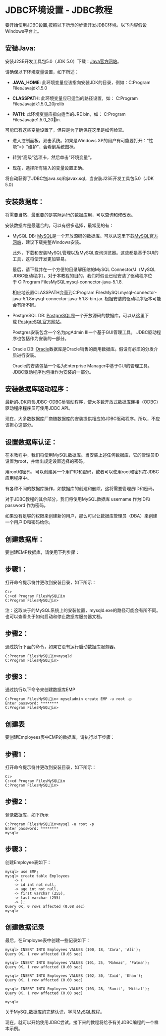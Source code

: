 # JDBC环境设置 - JDBC教程

要开始使用JDBC设置,按照以下所示的步骤开发JDBC环境。以下内容假设Windows平台上。

## 安装Java:

安装J2SE开发工具包5.0（JDK 5.0）下载：[Java官方网站](http://java.sun.com/j2se/1.5.0/download.jsp)。

请确保以下环境变量设置，如下所述：

*   **JAVA_HOME**: 此环境变量应该指向安装JDK的目录，例如：C:Program FilesJavajdk1.5.0

*   **CLASSPATH**: 此环境变量应已适当的路径设置，如： C:Program FilesJavajdk1.5.0_20jrelib

*   **PATH**: 此环境变量应指向适当的JRE bin，如： C:Program FilesJavajre1.5.0_20in.

可能已有这些变量设置了，但只是为了确保在这里是如何检查。

*   进入控制面板，双击系统。如果是Windows XP的用户有可能要打开："性能"=》"维护"，会看到系统图标。

*   转到“高级"选项卡，然后单击"环境变量"。

*   现在，选择所有输入的变量设置正确。

将自动获得了JDBC包java.sql和javax.sql，当安装J2SE开发工具包5.0（JDK 5.0）

## 安装数据库：

将需要当然，最重要的是实际运行的数据库用，可以查询和修改表。

安装数据库是最适合的。可以有很多选择，最常见的有：

*   MySQL DB: [MySQL](http://www.yiibai.com/mysql/)是一个开放源码的数据库。可以从这里下载[MySQL官方网站](http://dev.mysql.com/downloads/mysql)，建议下载完整Windows安装。

    此外，下载和安装MySQL管理以及MySQL查询浏览器。这些都是基于GUI的工具，这将使开发更加容易。

    最后，请下载并在一个方便的目录解压缩的MySQL Connector/J（MySQL JDBC驱动程序）。对于本教程的目的，我们将假设已经安装了驱动程序位于 C:Program FilesMySQLmysql-connector-java-5.1.8.

    相应地设置CLASSPATH变量到C:Program FilesMySQLmysql-connector-java-5.1.8mysql-connector-java-5.1.8-bin.jar. 根据安装的驱动程序版本可能会有所不同。

*   PostgreSQL DB: [PostgreSQL](http://www.yiibai.com/postresql/)是一个开放源码的数据库。可以从这里下载 [PostgreSQL官方网站](http://www.postgresql.org/download/)。

    Postgres安装包含一个名为pgAdmin III一个基于GUI管理工具。 JDBC驱动程序也包括作为安装的一部分。

*   Oracle DB: [Oracle](http://www.yiibai.com/oracle/)数据库是Oracle销售的商用数据库。假设有必须的分发介质进行安装。

    Oracle的安装包括一个名为Enterprise Manager中基于GUI的管理工具。 JDBC驱动程序也包括作为安装的一部分。

## 安装数据库驱动程序：

最新的JDK包含JDBC-ODBC桥驱动程序，使大多数开放式数据库连接（ODBC）驱动程序程序员可使用JDBC API。

现在，大多数数据库厂商随数据库的安装提供相应的JDBC驱动程序。所以，不应该担心这部分。

## 设置数据库认证：

在本教程中，我们将使用MySQL数据库。当安装上述任何数据库，它的管理员ID设置为root，并给出规定设置选择的密码。

用root和密码，可以创建另一个用户ID和密码，或者可以使用root和密码在JDBC应用程序中。

有各种不同的数据库操作，如数据库的创建和删除，这将需要管理员ID和密码。

对于JDBC教程的其余部分，我们将使用MySQL数据库 username 作为ID和 password 作为密码。

如果没有足够的权限来创建新的用户，那么可以让数据库管理员（DBA）来创建一个用户ID和密码给你。

## 创建数据库：

要创建EMP数据库，请使用下列步骤：

## 步骤1：

打开命令提示符并更改到安装目录，如下所示：

```
C:>
C:>cd Program FilesMySQLin
C:Program FilesMySQLin>
```

注：这取决于的MySQL系统上的安装位置，mysqld.exe的路径可能会有所不同。也可以查看关于如何启动和停止数据库服务器文档。

## 步骤2：

通过执行下面的命令，如果它没有运行启动数据库服务器。

```
C:Program FilesMySQLin>mysqld
C:Program FilesMySQLin>
```

## 步骤3：

通过执行以下命令来创建数据库EMP

```
C:Program FilesMySQLin> mysqladmin create EMP -u root -p
Enter password: ********
C:Program FilesMySQLin>
```

## 创建表

要创建Employees表中EMP的数据库，请执行以下步骤：

## 步骤1：

打开命令提示符并更改到安装目录，如下所示：

```
C:>
C:>cd Program FilesMySQLin
C:Program FilesMySQLin>
```

## 步骤2：

登录数据库，如下所示

```
C:Program FilesMySQLin>mysql -u root -p
Enter password: ********
mysql>
```

## 步骤3：

创建Employee表如下：

```
mysql> use EMP;
mysql> create table Employees
    -> (
    -> id int not null,
    -> age int not null,
    -> first varchar (255),
    -> last varchar (255)
    -> );
Query OK, 0 rows affected (0.08 sec)
mysql>
```

## 创建数据记录

最后，在Employee表中创建一些记录如下：

```
mysql> INSERT INTO Employees VALUES (100, 18, 'Zara', 'Ali');
Query OK, 1 row affected (0.05 sec)

mysql> INSERT INTO Employees VALUES (101, 25, 'Mahnaz', 'Fatma');
Query OK, 1 row affected (0.00 sec)

mysql> INSERT INTO Employees VALUES (102, 30, 'Zaid', 'Khan');
Query OK, 1 row affected (0.00 sec)

mysql> INSERT INTO Employees VALUES (103, 28, 'Sumit', 'Mittal');
Query OK, 1 row affected (0.00 sec)

mysql>
```

关于MySQL数据库的完整认识，学习[MySQL教程](http://www.yiibai.com/mysql/)。

现在，就可以开始使用JDBC尝试。接下来的教程将给予有关JDBC编程的一个样本示例。

